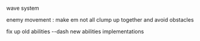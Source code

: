 wave system

enemy movement : make em not all clump up together and avoid obstacles

fix up old abilities
--dash
new abilities implementations